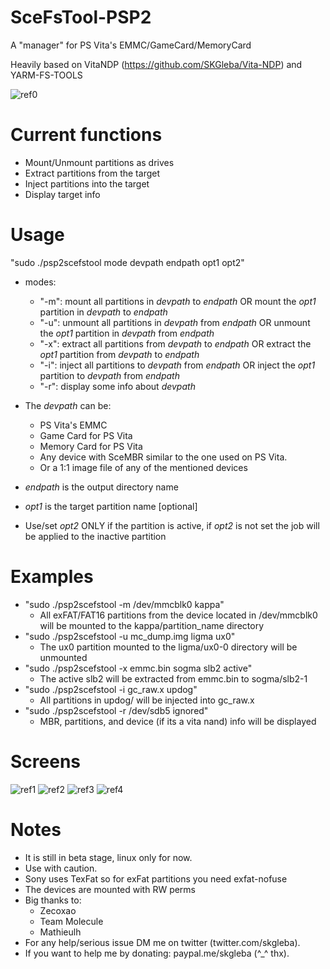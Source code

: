 # SceFsTool-PSP2
A "manager" for PS Vita's EMMC/GameCard/MemoryCard

Heavily based on VitaNDP (https://github.com/SKGleba/Vita-NDP) and YARM-FS-TOOLS

![ref0](https://github.com/SKGleba/SceFsTool-PSP2/raw/master/screens/cmdscefs.png)

# Current functions
- Mount/Unmount partitions as drives
- Extract partitions from the target
- Inject partitions into the target
- Display target info

# Usage

"sudo ./psp2scefstool mode devpath endpath opt1 opt2"

- modes:
  - "-m": mount all partitions in *devpath* to *endpath* OR mount the *opt1* partition in *devpath* to *endpath*
  - "-u": unmount all partitions in *devpath* from *endpath* OR unmount the *opt1* partition in *devpath* from *endpath*
  - "-x": extract all partitions from *devpath* to *endpath* OR extract the *opt1* partition from *devpath* to *endpath*
  - "-i": inject all partitions to *devpath* from *endpath* OR inject the *opt1* partition to *devpath* from *endpath*
  - "-r": display some info about *devpath*
  
- The *devpath* can be:
  - PS Vita's EMMC
  - Game Card for PS Vita
  - Memory Card for PS Vita
  - Any device with SceMBR similar to the one used on PS Vita.
  - Or a 1:1 image file of any of the mentioned devices
  
- *endpath* is the output directory name

- *opt1* is the target partition name [optional]

- Use/set *opt2* ONLY if the partition is active, if *opt2* is not set the job will be applied to the inactive partition

# Examples
- "sudo ./psp2scefstool -m /dev/mmcblk0 kappa"
  - All exFAT/FAT16 partitions from the device located in /dev/mmcblk0 will be mounted to the kappa/partition_name directory
- "sudo ./psp2scefstool -u mc_dump.img ligma ux0"
  - The ux0 partition mounted to the ligma/ux0-0 directory will be unmounted
- "sudo ./psp2scefstool -x emmc.bin sogma slb2 active"
  - The active slb2 will be extracted from emmc.bin to sogma/slb2-1
- "sudo ./psp2scefstool -i gc_raw.x updog"
  - All partitions in updog/ will be injected into gc_raw.x
- "sudo ./psp2scefstool -r /dev/sdb5 ignored"
  - MBR, partitions, and device (if its a vita nand) info will be displayed
  
# Screens

![ref1](https://github.com/SKGleba/SceFsTool-PSP2/raw/master/screens/scefsfmgr.png)
![ref2](https://github.com/SKGleba/SceFsTool-PSP2/raw/master/screens/scefsplain.png)
![ref3](https://github.com/SKGleba/SceFsTool-PSP2/raw/master/screens/scefsux.png)
![ref4](https://github.com/SKGleba/SceFsTool-PSP2/raw/master/screens/scefsnfo.png)

# Notes
- It is still in beta stage, linux only for now.
- Use with caution.
- Sony uses TexFat so for exFat partitions you need exfat-nofuse
- The devices are mounted with RW perms
- Big thanks to:
  - Zecoxao
  - Team Molecule
  - Mathieulh
- For any help/serious issue DM me on twitter (twitter.com/skgleba).
- If you want to help me by donating: paypal.me/skgleba (^_^ thx).
